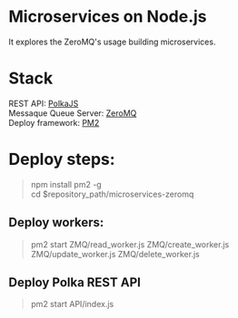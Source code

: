 # Microservices on Node.js
It explores the ZeroMQ's usage building microservices. <br/>
# Stack <br/>
REST API: [PolkaJS](https://github.com/lukeed/polka) <br/>
Messaque Queue Server: [ZeroMQ](http://zeromq.org/) <br/>
Deploy framework: [PM2](https://pm2.io/) <br/>

# Deploy steps: <br/>
> npm install pm2 -g <br/>
> cd $repository_path/microservices-zeromq

## Deploy workers:
> pm2 start ZMQ/read_worker.js ZMQ/create_worker.js ZMQ/update_worker.js ZMQ/delete_worker.js

## Deploy Polka REST API
> pm2 start API/index.js

